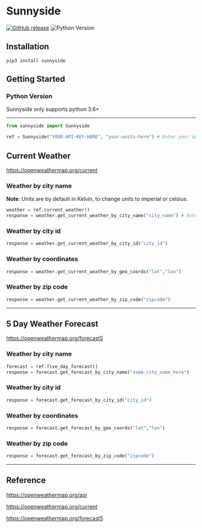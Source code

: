 # Sunnyside

[![GitHub release](https://img.shields.io/github/v/release/junqili259/Sunnyside?include_prereleases)](https://github.com/junqili259/Sunnyside/releases)
![Python Version](https://img.shields.io/pypi/pyversions/sunnyside)

## Installation
```
pip3 install sunnyside
```

## Getting Started
### Python Version
Sunnyside only supports python 3.6+
_________________________________________________________________________________________________________________________________________________________________________________

```python
from sunnyside import Sunnyside

ref = Sunnyside("YOUR-API-KEY-HERE", "your-units-here") # Enter your api key here
```

## Current Weather
https://openweathermap.org/current

### Weather by city name
**Note**: Units are by default in Kelvin, to change units to imperial or celsius.

```python
weather = ref.current_weather()
response = weather.get_current_weather_by_city_name("city_name") # Enter your city name here
```
### Weather by city id
```python
response = weather.get_current_weather_by_city_id("city_id")
```
### Weather by coordinates 
```python
response = weather.get_current_weather_by_geo_coords("lat","lon")
```
### Weather by zip code
```python
response = weather.get_current_weather_by_zip_code("zipcode")
```

_________________________________________________________________________________________________________________________________________________________________________________
## 5 Day Weather Forecast
https://openweathermap.org/forecast5

### Weather by city name

```python
forecast = ref.five_day_forecast()
response = forecast.get_forecast_by_city_name("some_city_name_here")
```

### Weather by city id
```python
response = forecast.get_forecast_by_city_id("city_id")
```
### Weather by coordinates 
```python
response = forecast.get_forecast_by_geo_coords("lat","lon")
```
### Weather by zip code
```python
response = forecast.get_forecast_by_zip_code("zipcode")
```

_________________________________________________________________________________________________________________________________________________________________________________

## Reference
https://openweathermap.org/api

https://openweathermap.org/current

https://openweathermap.org/forecast5
